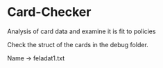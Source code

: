 # Card-Checker
Analysis of card data and examine it is fit to policies

Check the struct of the cards in the debug folder. 

Name -> feladat1.txt
